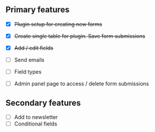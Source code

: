 ## Primary features

- [x] ~~Plugin setup for creating new forms~~
- [x] ~~Create single table for plugin. Save form submissions~~
- [x] ~~Add / edit fields~~
- [ ] Send emails
- [ ] Field types
- [ ] Admin panel page to access / delete form submissions


## Secondary features

- [ ] Add to newsletter
- [ ] Conditional fields
